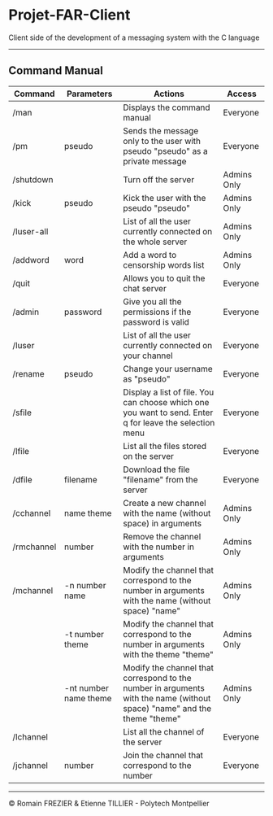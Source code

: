 # Projet-FAR-Client

Client side of the development of a messaging system with the C language

---
## Command Manual

| Command    | Parameters            | Actions                                                                                                                  | Access      |
|------------|-----------------------|--------------------------------------------------------------------------------------------------------------------------|-------------|
| /man       |                       | Displays the command manual                                                                                              | Everyone    |
| /pm        | pseudo                | Sends the message only to the user with pseudo "pseudo" as a private message                                             | Everyone    |
| /shutdown  |                       | Turn off the server                                                                                                      | Admins Only |
| /kick      | pseudo                | Kick the user with the pseudo "pseudo"                                                                                   | Admins Only |
| /luser-all |                       | List of all the user currently connected on the whole server                                                             | Admins Only |
| /addword   | word                  | Add a word to censorship words list                                                                                      | Admins Only |
| /quit      |                       | Allows you to quit the chat server                                                                                       | Everyone    |
| /admin     | password              | Give you all the permissions if the password is valid                                                                    | Everyone    |
| /luser     |                       | List of all the user currently connected on your channel                                                                 | Everyone    |
| /rename    | pseudo                | Change your username as "pseudo"                                                                                         | Everyone    |
| /sfile     |                       | Display a list of file. You can choose which one you want to send. Enter q for leave the selection menu                  | Everyone    |
| /lfile     |                       | List all the files stored on the server                                                                                  | Everyone    |
| /dfile     | filename              | Download the file "filename" from the server                                                                             | Everyone    |
| /cchannel  | name theme            | Create a new channel with the name (without space) in arguments                                                          | Admins Only |
| /rmchannel | number                | Remove the channel with the number in arguments                                                                          | Admins Only |
| /mchannel  | -n number name        | Modify the channel that correspond to the number in arguments with the name (without space) "name"                       | Admins Only |
|            | -t number theme       | Modify the channel that correspond to the number in arguments with the theme "theme"                                     | Admins Only |
|            | -nt number name theme | Modify the channel that correspond to the number in arguments with the name (without space) "name" and the theme "theme" | Admins Only |
| /lchannel  |                       | List all the channel of the server                                                                                       | Everyone    |
| /jchannel  | number                | Join the channel that correspond to the number                                                                           | Everyone    |

---

© Romain FREZIER & Etienne TILLIER - Polytech Montpellier